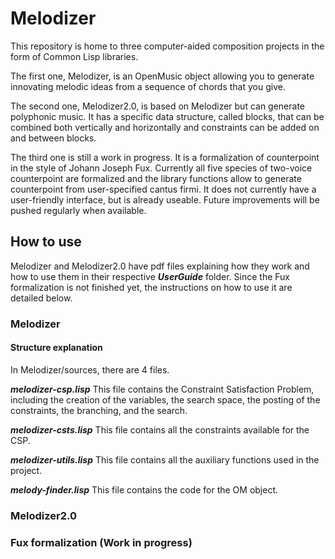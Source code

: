 # Melodizer

This repository is home to three computer-aided composition projects in the form of Common Lisp libraries.

The first one, Melodizer, is an OpenMusic object allowing you to generate innovating melodic ideas from a sequence of chords that you give.

The second one, Melodizer2.0, is based on Melodizer but can generate polyphonic music. It has a specific data structure, called blocks, that can be combined both vertically and horizontally and constraints can be added on and between blocks.

The third one is still a work in progress. It is a formalization of counterpoint in the style of Johann Joseph Fux. Currently all five species of two-voice counterpoint are formalized and the library functions allow to generate counterpoint from user-specified cantus firmi. It does not currently have a user-friendly interface, but is already useable. Future improvements will be pushed regularly when available.

## How to use
Melodizer and Melodizer2.0 have pdf files explaining how they work and how to use them in their respective ***UserGuide*** folder. Since the Fux formalization is not finished yet, the instructions on how to use it are detailed below.

### Melodizer

#### Structure explanation
In Melodizer/sources, there are 4 files.

***melodizer-csp.lisp***
This file contains the Constraint Satisfaction Problem, including the creation of the variables, the search space, the posting of the constraints, the branching, and the search.

***melodizer-csts.lisp***
This file contains all the constraints available for the CSP.

***melodizer-utils.lisp***
This file contains all the auxiliary functions used in the project.

***melody-finder.lisp***
This file contains the code for the OM object.

### Melodizer2.0

### Fux formalization (Work in progress)

